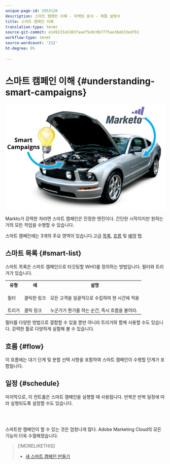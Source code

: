 ```yaml
---
unique-page-id: 2953120
description: 스마트 캠페인 이해 - 마케팅 문서 - 제품 설명서
title: 스마트 캠페인 이해
translation-type: tm+mt
source-git-commit: e149133a5383faaef5e9c9b7775ae36e633ed7b1
workflow-type: tm+mt
source-wordcount: '212'
ht-degree: 0%

---
```



# 스마트 캠페인 이해 {#understanding-smart-campaigns}

![](assets/image2014-12-24-11-3a37-3a0.png)

Markto가 강력한 차라면 스마트 캠페인은 진정한 엔진이다. 간단한 시작이지만 원하는 거의 모든 작업을 수행할 수 있습니다.

스마트 캠페인에는 3개의 주요 영역이 있습니다.고급 [목록](../../../product-docs/core-marketo-concepts/smart-lists-and-static-lists/understanding-smart-lists.md), [흐름](http://docs.marketo.com/display/DOCS/Flow+Actions) 및 [예약](using-smart-campaigns/schedule-a-recurring-batch-campaign.md) 탭.

## 스마트 목록 {#smart-list}

스마트 목록은 스마트 캠페인으로 타깃팅할 WHO를 정의하는 방법입니다. 필터와 트리거가 있습니다.

<table> 
 <tbody> 
  <tr> 
   <th>유형</th> 
   <th>예</th> 
   <th>설명</th> 
  </tr> 
  <tr> 
   <td>필터</td> 
   <td>클릭한 링크</td> 
   <td><p>모든 고객을 일괄적으로 수집하여 현 시간에 적용</p></td> 
  </tr> 
  <tr> 
   <td colspan="1">트리거</td> 
   <td colspan="1">클릭 링크</td> 
   <td colspan="1">누군가가 뭔가를 하는 순간, 즉시 흐름을 불어라.</td> 
  </tr> 
 </tbody> 
</table>

필터를 다양한 방법으로 결합할 수 있을 뿐만 아니라 트리거와 함께 사용할 수도 있습니다. 강력한 툴로 다양하게 실험해 볼 수 있습니다.

## 흐름 {#flow}

이 흐름에는 대기 단계 및 분할 선택 사항을 포함하여 스마트 캠페인이 수행할 단계가 포함됩니다.

## 일정 {#schedule}

마지막으로, 이 컨트롤은 스마트 캠페인을 실행할 때 사용됩니다. 반복은 반복 일정에 따라 실행되도록 설정할 수도 있습니다.

<br> 

스마트한 캠페인이 할 수 있는 것은 엄청나게 많다. Adobe Marketing Cloud의 모든 기능이 더욱 수월해졌습니다.

>[!MORELIKETHIS]
>
>* [새 스마트 캠페인 만들기](creating-a-smart-campaign/create-a-new-smart-campaign.md)

